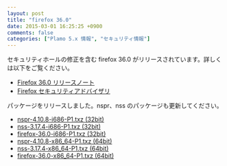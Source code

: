 ```yaml
---
layout: post
title: "firefox 36.0"
date: 2015-03-01 16:25:25 +0900
comments: false
categories: ["Plamo 5.x 情報", "セキュリティ情報"]
---
```


セキュリティホールの修正を含む firefox 36.0 がリリースされています。詳しくは以下をご覧ください。

* [Firefox 36.0 リリースノート](http://www.mozilla.jp/firefox/36.0/releasenotes/)
* [Firefox セキュリティアドバイザリ](http://www.mozilla-japan.org/security/known-vulnerabilities/firefox.html)

パッケージをリリースしました。nspr、nss のパッケージも更新してください。

* [nspr-4.10.8-i686-P1.txz (32bit)](ftp://plamo.linet.gr.jp/pub/Plamo-5.x/x86/plamo/04_xapps/nspr-4.10.8-i686-P1.txz)
* [nss-3.17.4-i686-P1.txz (32bit)](ftp://plamo.linet.gr.jp/pub/Plamo-5.x/x86/plamo/04_xapps/nss-3.17.4-i686-P1.txz)
* [firefox-36.0-i686-P1.txz (32bit)](ftp://plamo.linet.gr.jp/pub/Plamo-5.x/x86/plamo/04_xapps/firefox-36.0-i686-P1.txz)
* [nspr-4.10.8-x86_64-P1.txz (64bit)](ftp://plamo.linet.gr.jp/pub/Plamo-5.x/x86_64/plamo/04_xapps/nspr-4.10.8-x86_64-P1.txz)
* [nss-3.17.4-x86_64-P1.txz (64bit)](ftp://plamo.linet.gr.jp/pub/Plamo-5.x/x86_64/plamo/04_xapps/nss-3.17.4-x86_64-P1.txz)
* [firefox-36.0-x86_64-P1.txz (64bit)](ftp://plamo.linet.gr.jp/pub/Plamo-5.x/x86_64/plamo/04_xapps/firefox-36.0-x86_64-P1.txz)

